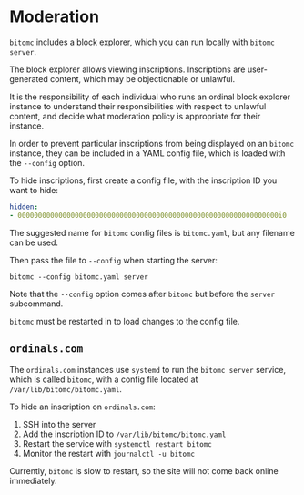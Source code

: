 Moderation
==========

`bitomc` includes a block explorer, which you can run locally with `bitomc server`.

The block explorer allows viewing inscriptions. Inscriptions are user-generated
content, which may be objectionable or unlawful.

It is the responsibility of each individual who runs an ordinal block explorer
instance to understand their responsibilities with respect to unlawful content,
and decide what moderation policy is appropriate for their instance.

In order to prevent particular inscriptions from being displayed on an `bitomc`
instance, they can be included in a YAML config file, which is loaded with the
`--config` option.

To hide inscriptions, first create a config file, with the inscription ID you
want to hide:

```yaml
hidden:
- 0000000000000000000000000000000000000000000000000000000000000000i0
```

The suggested name for `bitomc` config files is `bitomc.yaml`, but any filename can
be used.

Then pass the file to `--config` when starting the server:

`bitomc --config bitomc.yaml server`

Note that the `--config` option comes after `bitomc` but before the `server`
subcommand.

`bitomc` must be restarted in to load changes to the config file.

`ordinals.com`
--------------

The `ordinals.com` instances use `systemd` to run the `bitomc server` service,
which is called `bitomc`, with a config file located at `/var/lib/bitomc/bitomc.yaml`.

To hide an inscription on `ordinals.com`:

1. SSH into the server
2. Add the inscription ID to `/var/lib/bitomc/bitomc.yaml`
3. Restart the service with `systemctl restart bitomc`
4. Monitor the restart with `journalctl -u bitomc`

Currently, `bitomc` is slow to restart, so the site will not come back online
immediately.
